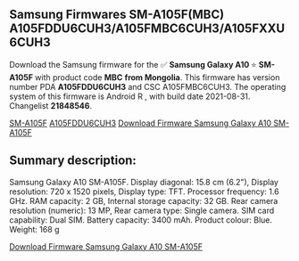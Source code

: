 <h2>Samsung Firmwares SM-A105F(MBC) A105FDDU6CUH3/A105FMBC6CUH3/A105FXXU6CUH3</h2>
Download the Samsung firmware for the ✅ <strong>Samsung Galaxy A10 </strong> ⭐ <strong>SM-A105F</strong> with product code <strong>MBC</strong> <strong> from Mongolia</strong>. This firmware has version number PDA <strong>A105FDDU6CUH3</strong> and CSC A105FMBC6CUH3. The operating system of this firmware is Android R , with build date 2021-08-31. Changelist <strong>21848546</strong>.


[SM-A105F](https://samfirm.shop/samsung/model/SM-A105F)
[A105FDDU6CUH3](https://samfirm.shop/samsung/pda/A105FDDU6CUH3)
[Download Firmware Samsung Galaxy A10 SM-A105F](https://samfirm.shop/samsung/firmware/451066)
<h2>Summary description:</h2>
<p>Samsung Galaxy A10 SM-A105F. Display diagonal: 15.8 cm (6.2"), Display resolution: 720 x 1520 pixels, Display type: TFT. Processor frequency: 1.6 GHz. RAM capacity: 2 GB, Internal storage capacity: 32 GB. Rear camera resolution (numeric): 13 MP, Rear camera type: Single camera. SIM card capability: Dual SIM. Battery capacity: 3400 mAh. Product colour: Blue. Weight: 168 g</p>


[Download Firmware Samsung Galaxy A10 SM-A105F](https://samfirm.shop/samsung/firmware/451066)
